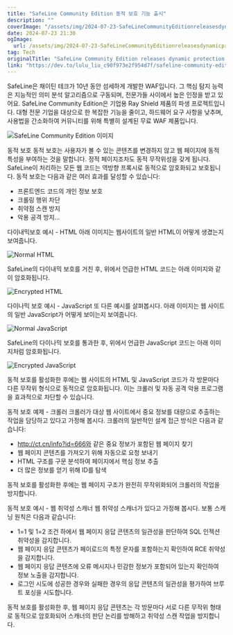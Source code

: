 ```yaml
---
title: "SafeLine Community Edition 동적 보호 기능 출시"
description: ""
coverImage: "/assets/img/2024-07-23-SafeLineCommunityEditionreleasesdynamicprotectioncapabilities_0.png"
date: 2024-07-23 21:30
ogImage: 
  url: /assets/img/2024-07-23-SafeLineCommunityEditionreleasesdynamicprotectioncapabilities_0.png
tag: Tech
originalTitle: "SafeLine Community Edition releases dynamic protection capabilities"
link: "https://dev.to/lulu_liu_c90f973e2f954d7f/safeline-community-edition-releases-dynamic-protection-capabilities-k9p"
---
```



SafeLine은 채이틴 테크가 10년 동안 섬세하게 개발한 WAF입니다. 그 핵심 탐지 능력은 지능적인 의미 분석 알고리즘으로 구동되며, 전문가들 사이에서 높은 인정을 받고 있어요. SafeLine Community Edition은 기업용 Ray Shield 제품의 파생 프로젝트입니다. 대형 전문 기업을 대상으로 한 복잡한 기능을 줄이고, 하드웨어 요구 사항을 낮추며, 사용법을 간소화하여 커뮤니티를 위해 특별히 설계된 무료 WAF 제품입니다.

![SafeLine Community Edition 이미지](/assets/img/2024-07-23-SafeLineCommunityEditionreleasesdynamicprotectioncapabilities_0.png)

동적 보호
동적 보호는 사용자가 볼 수 있는 콘텐츠를 변경하지 않고 웹 페이지에 동적 특성을 부여하는 것을 말합니다. 정적 페이지조차도 동적 무작위성을 갖게 됩니다. SafeLine이 처리하는 모든 웹 코드는 역방향 프록시로 동적으로 암호화되고 보호됩니다. 동적 보호는 다음과 같은 여러 효과를 달성할 수 있습니다:

- 프론트엔드 코드의 개인 정보 보호
- 크롤링 행위 차단
- 취약점 스캔 방지
- 악용 공격 방지...

<div class="content-ad"></div>

다이내믹보호 예시 - HTML
아래 이미지는 웹사이트의 일반 HTML이 어떻게 생겼는지 보여줍니다.

![Normal HTML](/assets/img/2024-07-23-SafeLineCommunityEditionreleasesdynamicprotectioncapabilities_1.png)

SafeLine의 다이내믹 보호를 거친 후, 위에서 언급한 HTML 코드는 아래 이미지와 같이 암호화됩니다.

![Encrypted HTML](/assets/img/2024-07-23-SafeLineCommunityEditionreleasesdynamicprotectioncapabilities_2.png)

<div class="content-ad"></div>

다이나믹 보호 예시 - JavaScript
또 다른 예시를 살펴봅시다. 아래 이미지는 웹 사이트의 일반 JavaScript가 어떻게 보이는지 보여줍니다.

![Normal JavaScript](/assets/img/2024-07-23-SafeLineCommunityEditionreleasesdynamicprotectioncapabilities_3.png)

SafeLine의 다이나믹 보호를 통과한 후, 위에서 언급한 JavaScript 코드는 아래 이미지처럼 암호화됩니다.

![Encrypted JavaScript](/assets/img/2024-07-23-SafeLineCommunityEditionreleasesdynamicprotectioncapabilities_4.png)

<div class="content-ad"></div>

동적 보호를 활성화한 후에는 웹 사이트의 HTML 및 JavaScript 코드가 각 방문마다 다른 무작위 형식으로 동적으로 암호화됩니다. 이는 크롤러 및 자동 공격 악용 프로그램을 효과적으로 차단할 수 있습니다.

동적 보호 예제 - 크롤러
크롤러가 대상 웹 사이트에서 중요 정보를 대량으로 추출하는 작업을 담당하고 있다고 가정해 봅시다. 크롤러의 일반적인 설계 접근 방식은 다음과 같습니다:

- http://ct.cn/info?id=666와 같은 중요 정보가 포함된 웹 페이지 찾기
- 웹 페이지 콘텐츠를 가져오기 위해 자동으로 요청 보내기
- HTML 구조를 구문 분석하여 페이지에서 핵심 정보 추출
- 더 많은 정보를 얻기 위해 ID를 탐색

동적 보호를 활성화한 후에는 웹 페이지 구조가 완전히 무작위화되어 크롤러의 작업을 방지합니다.

<div class="content-ad"></div>

동적 보호 예시 - 웹 취약성 스캐너
웹 취약성 스캐너가 있다고 가정해 봅시다. 보통 스캐닝 원칙은 다음과 같습니다:

- 1=1 및 1=2 조건 하에서 웹 페이지 응답 콘텐츠의 일관성을 판단하여 SQL 인젝션 취약성을 감지합니다.
- 웹 페이지 응답 콘텐츠가 페이로드의 특정 문자를 포함하는지 확인하여 RCE 취약성을 감지합니다.
- 웹 페이지 응답 콘텐츠에 오류 메시지나 민감한 정보가 포함되어 있는지 확인하여 정보 노출을 감지합니다.
- 로그인 시도에 성공한 경우와 실패한 경우의 응답 콘텐츠의 일관성을 평가하여 브루트 포싱을 시도합니다.

동적 보호를 활성화한 후, 웹 페이지 응답 콘텐츠는 각 방문마다 서로 다른 무작위 형태로 동적으로 암호화되어 스캐너의 판단 논리를 방해하고 취약성 스캔 작업을 방지합니다.